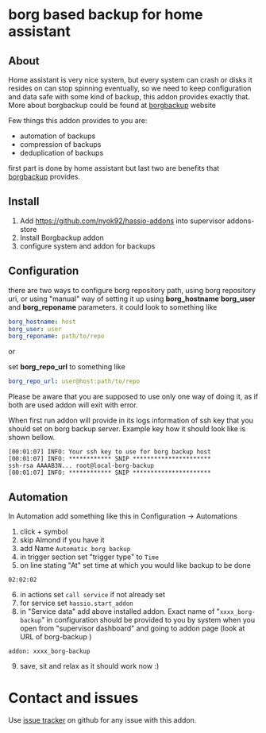 # borg based backup for home assistant

## About
Home assistant is very nice system, but every system can crash or disks it resides on can stop spinning eventually, so we need to keep configuration and
data safe with some kind of backup, this addon provides exactly that. More about borgbackup could be found at [borgbackup](https://www.borgbackup.org/) website

Few things this addon provides to you are:
- automation of backups
- compression of backups
- deduplication of backups

first part is done by home assistant but last two are benefits that [borgbackup](https://www.borgbackup.org/) provides.

## Install
1) Add https://github.com/nyok92/hassio-addons into supervisor addons-store
2) Install Borgbackup addon
3) configure system and addon for backups

## Configuration

there are two ways to configure borg repository path, using borg repository uri, or using "manual" way of setting it up using **borg_hostname** **borg_user** and **borg_reponame** parameters.
it could look to something like
```yaml
borg_hostname: host
borg_user: user
borg_reponame: path/to/repo
```
or 

set **borg_repo_url** to something like 
```yaml
borg_repo_url: user@host:path/to/repo
```

Please be aware that you are supposed to use only one way of doing it, as if both are used addon will exit with error.

When first run addon will provide in its logs information of ssh key that you should set on borg backup server. Example key how it should look like is shown bellow.
```
[00:01:07] INFO: Your ssh key to use for borg backup host
[00:01:07] INFO: ************ SNIP **********************
ssh-rsa AAAAB3N... root@local-borg-backup
[00:01:07] INFO: ************ SNIP **********************

```
## Automation
In Automation add something like this in Configuration -> Automations
1) click + symbol
2) skip Almond if you have it
3) add Name `Automatic borg backup`
4) in trigger section set "trigger type" to `Time`
5) on line stating "At" set time at which you would like backup to be done
```
02:02:02
```
6) in actions set `call service` if not already set
7) for service set `hassio.start_addon`
8) in "Service data" add above installed addon. Exact name of "`xxxx_borg-backup`" in configuration
  should be provided to you by system when you open from "supervisor dashboard" and going to addon page (look at URL of borg-backup )
```
addon: xxxx_borg-backup
```
9) save, sit and relax as it should work now :)


# Contact and issues

Use [issue tracker](https://github.com/nyok92/hassio-addons/issues) on github for any issue with this addon.
